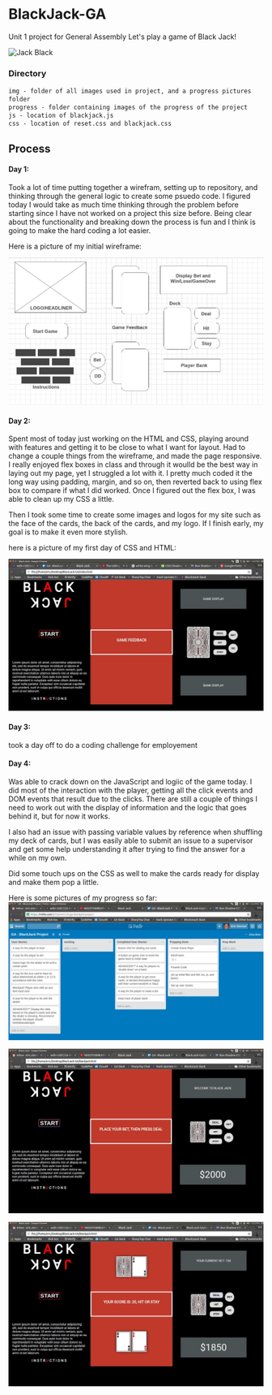 # BlackJack-GA
Unit 1 project for General Assembly
Let's play a game of Black Jack!

![Jack Black](http://images.contentful.com/7h71s48744nc/2vCFR1BdgQssmCU8UiUuiA/ba01b416a2c9a7cce6ee9f6e78485f50/school-of-rock.jpg)

### Directory
```
img - folder of all images used in project, and a progress pictures folder
progress - folder containing images of the progress of the project
js - location of blackjack.js
css - location of reset.css and blackjack.css
```

## Process
#### Day 1: 
Took a lot of time putting together a wirefram, setting up to repository, and thinking through the general logic to create some psuedo code. I figured today I would take as much time thinking through the problem before starting since I have not worked on a project this size before. Being clear about the functionality and breaking down the process is fun and I think is going to make the hard coding a lot easier.

Here is a picture of my initial wireframe:

![HTML/CSS](img/progress/blackjack_wireframe.jpeg)

#### Day 2: 
Spent most of today just working on the HTML and CSS, playing around with features and getting it to be close to what I want for layout. Had to change a couple things from the wireframe, and made the page responsive. I really enjoyed flex boxes in class and through it woulld be the best way in laying out my page, yet I struggled a lot with it. I pretty much coded it the long way using padding, margin, and so on, then reverted back to using flex box to compare if what I did worked. Once I figured out the flex box, I was able to clean up my CSS a little.

Then I took some time to create some images and logos for my site such as the face of the cards, the back of the cards, and my logo. If I finish early, my goal is to make it even more stylish.

here is a picture of my first day of CSS and HTML:

![HTML/CSS](img/progress/after-full-day-of-html-css.jpeg)

#### Day 3:
took a day off to do a coding challenge for employement

#### Day 4:
Was able to crack down on the JavaScript and logiic of the game today. I did most of the interaction with the player, getting all the click events and DOM events that result due to the clicks. There are still a couple of things I need to work out with the display of information and the logic that goes behind it, but for now it works.

I also had an issue with passing variable values by reference when shuffling my deck of cards, but I was easily able to submit an issue to a supervisor and get some help understanding it after trying to find the answer for a while on my own.

Did some touch ups on the CSS as well to make the cards ready for display and make them pop a little.

Here is some pictures of my progress so far:
![Trello](img/progress/Trello-Progress-day4.jpeg)

![Start Game Features](img/progress/game-start-features.jpeg)

![some initial gameplay features](img/progress/initial-gameplay-features.jpeg)



